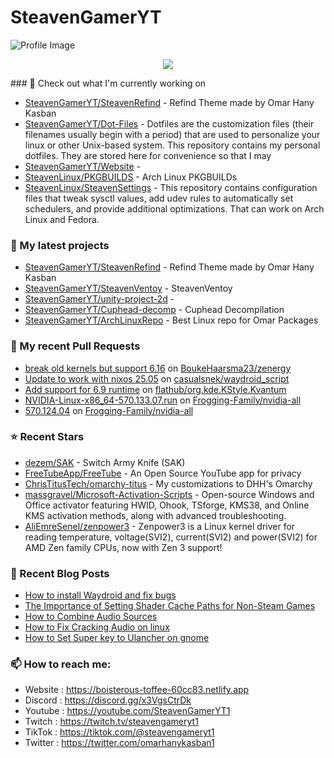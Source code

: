 # SteavenGamerYT
![Profile Image](https://avatars.githubusercontent.com/u/62666559?v=4)

<p align="center"><a href="https://github.com/anuraghazra/github-readme-stats">
  <img align="center" src="https://github-readme-stats.vercel.app/api?username=SteavenGamerYT&show_icons=true&theme=tokyonight" />
</a></p>
### 👷 Check out what I'm currently working on

- [SteavenGamerYT/SteavenRefind](https://github.com/SteavenGamerYT/SteavenRefind) - Refind Theme made by Omar Hany Kasban
- [SteavenGamerYT/Dot-Files](https://github.com/SteavenGamerYT/Dot-Files) -   Dotfiles are the customization files (their filenames usually begin with a period) that are used to personalize your linux or other Unix-based system. This repository contains my personal dotfiles. They are stored here for convenience so that I may
- [SteavenGamerYT/Website](https://github.com/SteavenGamerYT/Website) - 
- [SteavenLinux/PKGBUILDS](https://github.com/SteavenLinux/PKGBUILDS) - Arch Linux PKGBUILDs
- [SteavenLinux/SteavenSettings](https://github.com/SteavenLinux/SteavenSettings) - This repository contains configuration files that tweak sysctl values, add udev rules to automatically set schedulers, and provide additional optimizations. That can work on Arch Linux and Fedora.
### 🌱 My latest projects

- [SteavenGamerYT/SteavenRefind](https://github.com/SteavenGamerYT/SteavenRefind) - Refind Theme made by Omar Hany Kasban
- [SteavenGamerYT/SteavenVentoy](https://github.com/SteavenGamerYT/SteavenVentoy) - SteavenVentoy
- [SteavenGamerYT/unity-project-2d](https://github.com/SteavenGamerYT/unity-project-2d) - 
- [SteavenGamerYT/Cuphead-decomp](https://github.com/SteavenGamerYT/Cuphead-decomp) - Cuphead Decompilation
- [SteavenGamerYT/ArchLinuxRepo](https://github.com/SteavenGamerYT/ArchLinuxRepo) - Best Linux repo for Omar Packages
### 🔨 My recent Pull Requests

- [break old kernels but support 6.16](https://github.com/BoukeHaarsma23/zenergy/pull/17) on [BoukeHaarsma23/zenergy](https://github.com/BoukeHaarsma23/zenergy)
- [Update to work with nixos 25.05](https://github.com/casualsnek/waydroid_script/pull/233) on [casualsnek/waydroid_script](https://github.com/casualsnek/waydroid_script)
- [Add support for 6.9 runtime](https://github.com/flathub/org.kde.KStyle.Kvantum/pull/43) on [flathub/org.kde.KStyle.Kvantum](https://github.com/flathub/org.kde.KStyle.Kvantum)
- [NVIDIA-Linux-x86_64-570.133.07.run](https://github.com/Frogging-Family/nvidia-all/pull/286) on [Frogging-Family/nvidia-all](https://github.com/Frogging-Family/nvidia-all)
- [570.124.04](https://github.com/Frogging-Family/nvidia-all/pull/285) on [Frogging-Family/nvidia-all](https://github.com/Frogging-Family/nvidia-all)
### ⭐ Recent Stars

- [dezem/SAK](https://github.com/dezem/SAK) - Switch Army Knife (SAK)
- [FreeTubeApp/FreeTube](https://github.com/FreeTubeApp/FreeTube) - An Open Source YouTube app for privacy
- [ChrisTitusTech/omarchy-titus](https://github.com/ChrisTitusTech/omarchy-titus) - My customizations to DHH&#39;s Omarchy
- [massgravel/Microsoft-Activation-Scripts](https://github.com/massgravel/Microsoft-Activation-Scripts) - Open-source Windows and Office activator featuring HWID, Ohook, TSforge, KMS38, and Online KMS activation methods, along with advanced troubleshooting.
- [AliEmreSenel/zenpower3](https://github.com/AliEmreSenel/zenpower3) - Zenpower3 is a Linux kernel driver for reading temperature, voltage(SVI2), current(SVI2) and power(SVI2) for AMD Zen family CPUs, now with Zen 3 support!
### 📰 Recent Blog Posts

- [How to install Waydroid and fix bugs](https://boisterous-toffee-60cc83.netlify.app/how-to-install-waydroid-and-fix-bugs/)
- [The Importance of Setting Shader Cache Paths for Non-Steam Games](https://boisterous-toffee-60cc83.netlify.app/shader-cache/)
- [How to Combine Audio Sources](https://boisterous-toffee-60cc83.netlify.app/how-to-combine-audio-sources/)
- [How to Fix Cracking Audio on linux](https://boisterous-toffee-60cc83.netlify.app/how-to-fix-cracking-audio-on-linux/)
- [How to Set Super key to Ulancher on gnome](https://boisterous-toffee-60cc83.netlify.app/how-to-set-super-key-to-ulancher-on-gnome/)
### 📫 How to reach me:
  - Website   : <https://boisterous-toffee-60cc83.netlify.app>
  - Discord   : <https://discord.gg/x3VgsCtrDk>
  - Youtube   : <https://youtube.com/SteavenGamerYT1>
  - Twitch    : <https://twitch.tv/steavengameryt1>
  - TikTok    : <https://tiktok.com/@steavengameryt1>
  - Twitter   : <https://twitter.com/omarhanykasban1>
